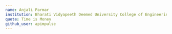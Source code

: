 ```yaml
---
name: Anjali Parmar
institution: Bharati Vidyapeeth Deemed University College of Engineering Pune
quote: Time is Money
github_user: apimpulse
---
```

